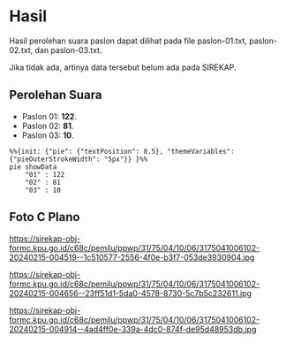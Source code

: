 # Hasil

Hasil perolehan suara paslon dapat dilihat pada file paslon-01.txt, paslon-02.txt, dan paslon-03.txt.

Jika tidak ada, artinya data tersebut belum ada pada SIREKAP.

## Perolehan Suara

 * Paslon 01: **122**.
 * Paslon 02: **81**.
 * Paslon 03: **10**.

```mermaid
%%{init: {"pie": {"textPosition": 0.5}, "themeVariables": {"pieOuterStrokeWidth": "5px"}} }%%
pie showData
    "01" : 122
    "02" : 81
    "03" : 10
```
## Foto C Plano

https://sirekap-obj-formc.kpu.go.id/c68c/pemilu/ppwp/31/75/04/10/06/3175041006102-20240215-004519--1c510577-2556-4f0e-b3f7-053de3930904.jpg

https://sirekap-obj-formc.kpu.go.id/c68c/pemilu/ppwp/31/75/04/10/06/3175041006102-20240215-004656--23ff51d1-5da0-4578-8730-5c7b5c232611.jpg

https://sirekap-obj-formc.kpu.go.id/c68c/pemilu/ppwp/31/75/04/10/06/3175041006102-20240215-004914--4ad4ff0e-339a-4dc0-874f-de95d48953db.jpg
